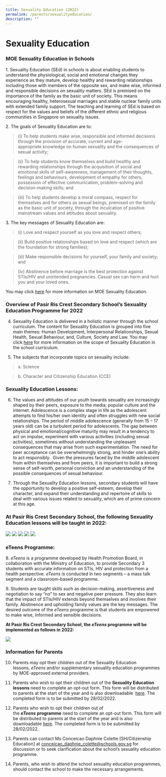 ```yaml
---
title: Sexuality Education (2022)
permalink: /parents/sexualityeducation/
description: ""
---
```

<h1>Sexuality Education</h1>


<h3>MOE Sexuality Education in Schools</h3>

1.&nbsp;Sexuality Education (SEd) in schools is about enabling students to understand the physiological, social and emotional changes they experience as they mature, develop healthy and rewarding relationships including those with members of the opposite sex, and make wise, informed and responsible decisions on sexuality matters. SEd is premised on the importance of the family as the basic unit of society. This means encouraging healthy, heterosexual marriages and stable nuclear family units with extended family support. The teaching and learning of SEd is based on respect for the values and beliefs of the different ethnic and religious communities in Singapore on sexuality issues.  

  

2\. The goals of Sexuality Education are to:

<blockquote> 
(i)&nbsp;To help students make wise, responsible and informed decisions through the provision of accurate, current and age-appropriate&nbsp;knowledge&nbsp;on human sexuality and the consequences of sexual activity;</blockquote>

<blockquote> (ii)&nbsp;To help students know themselves and build healthy and rewarding relationships through the acquisition of&nbsp;social and emotional skills&nbsp;of self-awareness, management of their thoughts, feelings and behaviours, development of empathy for others, possession of effective communication, problem-solving and decision-making skills; and</blockquote>

<blockquote>(iii)&nbsp;To help students develop a moral compass, respect for themselves and for others as sexual beings, premised on the family as the basic unit of society, through the inculcation of&nbsp;positive mainstream values and attitudes&nbsp;about sexuality.</blockquote>

  

3\. The key messages of Sexuality Education are:

<blockquote>(i)&nbsp;Love and respect yourself as you love and respect others;</blockquote>

<blockquote>(ii)&nbsp;Build positive relationships based on love and respect (which are the foundation for strong families);</blockquote>

<blockquote>(iii)&nbsp;Make responsible decisions for yourself, your family and society; and</blockquote>

<blockquote>(iv)&nbsp;Abstinence before marriage is the best protection against STIs/HIV and unintended pregnancies. Casual sex can harm and hurt you and your loved ones.</blockquote>

  

<p>You may&nbsp;click&nbsp;<a href="https://www.moe.gov.sg/programmes/sexuality-education">here</a>&nbsp;for more information on MOE Sexuality Education.</p>

  

<h3>Overview of&nbsp;Pasir Ris Crest Secondary School’s&nbsp;Sexuality Education Programme for 2022</h3>

4. Sexuality Education is delivered in a holistic manner through the school curriculum.&nbsp;The content for Sexuality Education is grouped into five main themes: Human Development, Interpersonal Relationships, Sexual Health, Sexual Behaviour, and, Culture, Society and Law. You may click&nbsp;<a href="https://www.moe.gov.sg/programmes/sexuality-education/scope-and-teaching-approach">here</a>&nbsp;for more information on the scope of Sexuality Education in the school curriculum.  

  

5. The subjects that incorporate topics on sexuality include:

<blockquote>a.&nbsp;Science</blockquote>

<blockquote>b.&nbsp;Character and Citizenship Education (CCE)</blockquote>

  

<h3>Sexuality Education Lessons:</h3>

6. The values and attitudes of our youth towards sexuality are increasingly shaped by their peers, exposure to the media, popular culture and the internet. Adolescence is a complex stage in life as the adolescent attempts to find his/her own identity and often struggles with new social relationships. The period of middle adolescence (generally from 15 – 17 years old) can be a turbulent period for adolescents. The gap between physical and emotional/cognitive maturity may result in a tendency to act on impulse, experiment with various activities (including sexual activities), sometimes without understanding the unpleasant consequences that may arise from such experimentation. The need for peer acceptance can be overwhelmingly strong, and hinder one’s ability to act responsibly.&nbsp; Given the pressures faced by the middle adolescent from within themselves and from peers, it is important to build a strong sense of self-worth, personal conviction and an understanding of the possible consequences of sexual behaviour.

  

7. Through the Sexuality Education lessons, secondary students will have the opportunity to develop a positive self-esteem, develop their character, and expand their understanding and repertoire of skills to deal with various issues related to sexuality, which are of prime concern at this age.

  

<h3>At Pasir Ris Crest Secondary School, the following Sexuality Education lessons will be taught in&nbsp;2022:</h3>

<img src="/images/Sec1.jpg">
<img src="/images/Sec2.jpg">
<img src="/images/Sec3.jpg">
<img src="/images/Sec4a.jpg">
<img src="/images/Sec5.jpg">

<h3>eTeens Programme:</h3>  

8.&nbsp;_eTeens_&nbsp;is a programme developed by Health Promotion Board, in collaboration with the Ministry of Education, to provide Secondary 3 students with accurate information on STIs, HIV and protection from a health perspective.&nbsp;_eTeens_&nbsp;is conducted in two segments – a mass talk segment and a classroom-based programme.

  

9\. Students are taught skills such as decision-making, assertiveness and negotiation to say “no” to sex and negative peer pressure. They also learn that the impact of STIs/HIV extends beyond themselves and involves their family. Abstinence and upholding family values are the key messages.&nbsp;The desired outcome of the&nbsp;_eTeens_&nbsp;programme is that students are empowered to make wise, informed and sensible decisions.

  

**At Pasir Ris Crest Secondary School, the&nbsp;_eTeens_&nbsp;programme will be implemented as follows in 2022:**

<img src="/images/eTeens.jpg">

  

  

  

<h3>Information for Parents</h3>

10. Parents may opt their children out of the Sexuality Education lessons,&nbsp;_eTeens_&nbsp;and/or supplementary sexuality education programmes by MOE-approved external providers.  

  

11. Parents who wish to opt their children out of the&nbsp;<strong>Sexuality Education lessons</strong>&nbsp;need to complete an opt-out form. This form will be distributed to parents at the start of the year and is also downloadable&nbsp; [here](/files/Sexuality%20Education/gy%20parent%20consent%20form_2023.pdf). The completed form is to be submitted by 28/02/2022.

  

12. Parents who wish to opt their children out of the&nbsp;**_eTeens_**&nbsp;**programme**&nbsp;need to complete an opt-out form. This form will be distributed to parents at the start of the year and is also downloadable&nbsp;[here](/files/Sexuality%20Education/eteens%20opt%20out%20form_2023.pdf). The completed form is to be submitted by 28/02/2022.
  

13. Parents can contact Ms Conceicao Daphnie Colette \[SH/Citizenship Education\] at&nbsp;[conceicao\_daphnie\_colette@schools.gov.sg](mailto:conceicao_daphnie_colette@schools.gov.sg)&nbsp;for discussion or to seek clarification about the school’s sexuality education programme.

  

14. Parents, who wish to attend the school sexuality education programmes, should contact the school to make the necessary arrangements.